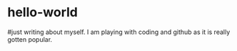 # hello-world
#just writing about myself. I am playing with coding and github as it is really gotten popular.
